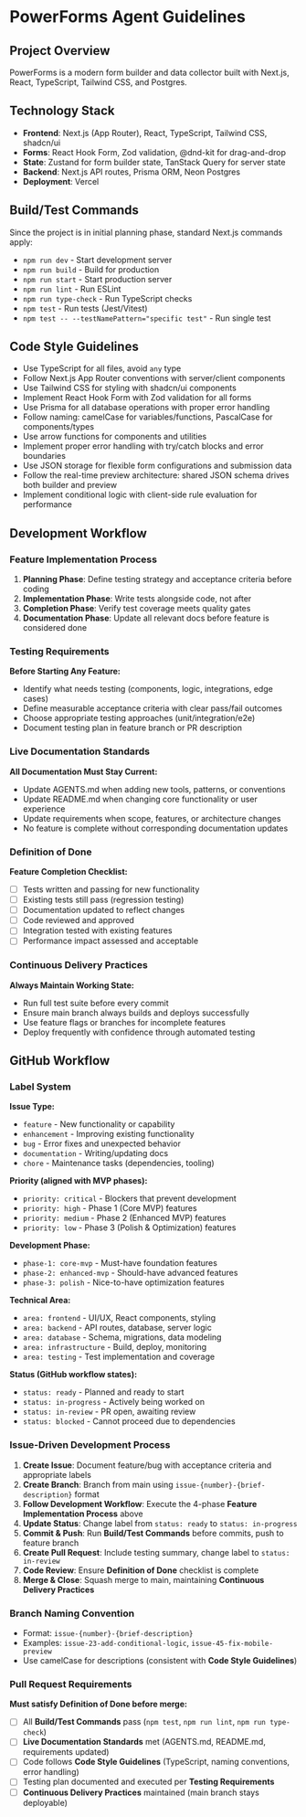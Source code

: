 # PowerForms Agent Guidelines

## Project Overview
PowerForms is a modern form builder and data collector built with Next.js, React, TypeScript, Tailwind CSS, and Postgres.

## Technology Stack
- **Frontend**: Next.js (App Router), React, TypeScript, Tailwind CSS, shadcn/ui
- **Forms**: React Hook Form, Zod validation, @dnd-kit for drag-and-drop
- **State**: Zustand for form builder state, TanStack Query for server state
- **Backend**: Next.js API routes, Prisma ORM, Neon Postgres
- **Deployment**: Vercel

## Build/Test Commands
Since the project is in initial planning phase, standard Next.js commands apply:
- `npm run dev` - Start development server
- `npm run build` - Build for production
- `npm run start` - Start production server
- `npm run lint` - Run ESLint
- `npm run type-check` - Run TypeScript checks
- `npm test` - Run tests (Jest/Vitest)
- `npm test -- --testNamePattern="specific test"` - Run single test

## Code Style Guidelines
- Use TypeScript for all files, avoid `any` type
- Follow Next.js App Router conventions with server/client components
- Use Tailwind CSS for styling with shadcn/ui components
- Implement React Hook Form with Zod validation for all forms
- Use Prisma for all database operations with proper error handling
- Follow naming: camelCase for variables/functions, PascalCase for components/types
- Use arrow functions for components and utilities
- Implement proper error handling with try/catch blocks and error boundaries
- Use JSON storage for flexible form configurations and submission data
- Follow the real-time preview architecture: shared JSON schema drives both builder and preview
- Implement conditional logic with client-side rule evaluation for performance

## Development Workflow

### Feature Implementation Process
1. **Planning Phase**: Define testing strategy and acceptance criteria before coding
2. **Implementation Phase**: Write tests alongside code, not after
3. **Completion Phase**: Verify test coverage meets quality gates
4. **Documentation Phase**: Update all relevant docs before feature is considered done

### Testing Requirements
**Before Starting Any Feature:**
- Identify what needs testing (components, logic, integrations, edge cases)
- Define measurable acceptance criteria with clear pass/fail outcomes
- Choose appropriate testing approaches (unit/integration/e2e)
- Document testing plan in feature branch or PR description

### Live Documentation Standards
**All Documentation Must Stay Current:**
- Update AGENTS.md when adding new tools, patterns, or conventions
- Update README.md when changing core functionality or user experience
- Update requirements when scope, features, or architecture changes
- No feature is complete without corresponding documentation updates

### Definition of Done
**Feature Completion Checklist:**
- [ ] Tests written and passing for new functionality
- [ ] Existing tests still pass (regression testing)
- [ ] Documentation updated to reflect changes
- [ ] Code reviewed and approved
- [ ] Integration tested with existing features
- [ ] Performance impact assessed and acceptable

### Continuous Delivery Practices
**Always Maintain Working State:**
- Run full test suite before every commit
- Ensure main branch always builds and deploys successfully
- Use feature flags or branches for incomplete features
- Deploy frequently with confidence through automated testing

## GitHub Workflow

### Label System
**Issue Type:**
- `feature` - New functionality or capability
- `enhancement` - Improving existing functionality  
- `bug` - Error fixes and unexpected behavior
- `documentation` - Writing/updating docs
- `chore` - Maintenance tasks (dependencies, tooling)

**Priority (aligned with MVP phases):**
- `priority: critical` - Blockers that prevent development
- `priority: high` - Phase 1 (Core MVP) features
- `priority: medium` - Phase 2 (Enhanced MVP) features  
- `priority: low` - Phase 3 (Polish & Optimization) features

**Development Phase:**
- `phase-1: core-mvp` - Must-have foundation features
- `phase-2: enhanced-mvp` - Should-have advanced features
- `phase-3: polish` - Nice-to-have optimization features

**Technical Area:**
- `area: frontend` - UI/UX, React components, styling
- `area: backend` - API routes, database, server logic
- `area: database` - Schema, migrations, data modeling
- `area: infrastructure` - Build, deploy, monitoring
- `area: testing` - Test implementation and coverage

**Status (GitHub workflow states):**
- `status: ready` - Planned and ready to start
- `status: in-progress` - Actively being worked on
- `status: in-review` - PR open, awaiting review
- `status: blocked` - Cannot proceed due to dependencies

### Issue-Driven Development Process
1. **Create Issue**: Document feature/bug with acceptance criteria and appropriate labels
2. **Create Branch**: Branch from main using `issue-{number}-{brief-description}` format
3. **Follow Development Workflow**: Execute the 4-phase **Feature Implementation Process** above
4. **Update Status**: Change label from `status: ready` to `status: in-progress`
5. **Commit & Push**: Run **Build/Test Commands** before commits, push to feature branch
6. **Create Pull Request**: Include testing summary, change label to `status: in-review`
7. **Code Review**: Ensure **Definition of Done** checklist is complete
8. **Merge & Close**: Squash merge to main, maintaining **Continuous Delivery Practices**

### Branch Naming Convention
- Format: `issue-{number}-{brief-description}`
- Examples: `issue-23-add-conditional-logic`, `issue-45-fix-mobile-preview`
- Use camelCase for descriptions (consistent with **Code Style Guidelines**)

### Pull Request Requirements
**Must satisfy Definition of Done before merge:**
- [ ] All **Build/Test Commands** pass (`npm test`, `npm run lint`, `npm run type-check`)
- [ ] **Live Documentation Standards** met (AGENTS.md, README.md, requirements updated)
- [ ] Code follows **Code Style Guidelines** (TypeScript, naming conventions, error handling)
- [ ] Testing plan documented and executed per **Testing Requirements**
- [ ] **Continuous Delivery Practices** maintained (main branch stays deployable)

